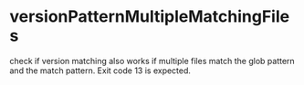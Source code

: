 # versionPatternMultipleMatchingFiles

check if version matching also works if multiple files match the glob pattern and the match pattern. Exit code 13 is expected.
